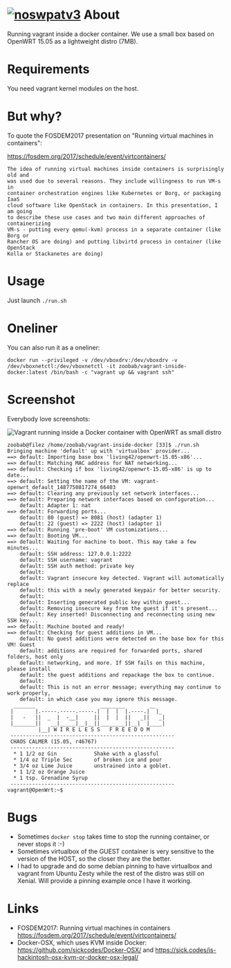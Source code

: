 [![noswpatv3](http://zoobab.wdfiles.com/local--files/start/noupcv3.jpg)](https://ffii.org/donate-now-to-save-europe-from-software-patents-says-ffii/)
About
=====

Running vagrant inside a docker container. We use a small box based on OpenWRT 15.05 as a lightweight distro (7MB).

Requirements
============

You need vagrant kernel modules on the host.

But why?
========

To quote the FOSDEM2017 presentation on "Running virtual machines in containers":

https://fosdem.org/2017/schedule/event/virtcontainers/

```
The idea of running virtual machines inside containers is surprisingly old and
was used due to several reasons. They include willingness to run VM-s in
container orchestration engines like Kubernetes or Borg, or packaging IaaS
cloud software like OpenStack in containers. In this presentation, I am going
to describe these use cases and two main different approaches of containerizing
VM-s - putting every qemu(-kvm) process in a separate container (like Borg or
Rancher OS are doing) and putting libvirtd process in container (like OpenStack
Kolla or Stackanetes are doing)
```

Usage
=====

Just launch ```./run.sh```

Oneliner
========

You can also run it as a oneliner:

```
docker run --privileged -v /dev/vboxdrv:/dev/vboxdrv -v /dev/vboxnetctl:/dev/vboxnetctl -it zoobab/vagrant-inside-docker:latest /bin/bash -c "vagrant up && vagrant ssh"
```

Screenshot
==========

Everybody love screenshots:

![Vagrant running inside a Docker container with OpenWRT as small distro ](https://raw.githubusercontent.com/zoobab/vagrant-inside-docker/master/vagrant-inside-docker-openwrt.png)


```
zoobab@filez /home/zoobab/vagrant-inside-docker [33]$ ./run.sh 
Bringing machine 'default' up with 'virtualbox' provider...
==> default: Importing base box 'living42/openwrt-15.05-x86'...
==> default: Matching MAC address for NAT networking...
==> default: Checking if box 'living42/openwrt-15.05-x86' is up to date...
==> default: Setting the name of the VM: vagrant-openwrt_default_1487750817274_66403
==> default: Clearing any previously set network interfaces...
==> default: Preparing network interfaces based on configuration...
    default: Adapter 1: nat
==> default: Forwarding ports...
    default: 80 (guest) => 8081 (host) (adapter 1)
    default: 22 (guest) => 2222 (host) (adapter 1)
==> default: Running 'pre-boot' VM customizations...
==> default: Booting VM...
==> default: Waiting for machine to boot. This may take a few minutes...
    default: SSH address: 127.0.0.1:2222
    default: SSH username: vagrant
    default: SSH auth method: private key
    default: 
    default: Vagrant insecure key detected. Vagrant will automatically replace
    default: this with a newly generated keypair for better security.
    default: 
    default: Inserting generated public key within guest...
    default: Removing insecure key from the guest if it's present...
    default: Key inserted! Disconnecting and reconnecting using new SSH key...
==> default: Machine booted and ready!
==> default: Checking for guest additions in VM...
    default: No guest additions were detected on the base box for this VM! Guest
    default: additions are required for forwarded ports, shared folders, host only
    default: networking, and more. If SSH fails on this machine, please install
    default: the guest additions and repackage the box to continue.
    default: 
    default: This is not an error message; everything may continue to work properly,
    default: in which case you may ignore this message.
  _______                     ________        __
 |       |.-----.-----.-----.|  |  |  |.----.|  |_
 |   -   ||  _  |  -__|     ||  |  |  ||   _||   _|
 |_______||   __|_____|__|__||________||__|  |____|
          |__| W I R E L E S S   F R E E D O M
 -----------------------------------------------------
 CHAOS CALMER (15.05, r46767)
 -----------------------------------------------------
  * 1 1/2 oz Gin            Shake with a glassful
  * 1/4 oz Triple Sec       of broken ice and pour
  * 3/4 oz Lime Juice       unstrained into a goblet.
  * 1 1/2 oz Orange Juice
  * 1 tsp. Grenadine Syrup
 -----------------------------------------------------
vagrant@OpenWrt:~$ 

```

Bugs
====

* Sometimes ```docker stop``` takes time to stop the running container, or never stops it :-)
* Sometimes virtualbox of the GUEST container is very sensitive to the version
of the HOST, so the closer they are the better.
* I had to upgrade and do some debian pinning to have virtualbox and vagrant
from Ubuntu Zesty while the rest of the distro was still on Xenial. Will
provide a pinning example once I have it working.



Links
=====

* FOSDEM2017: Running virtual machines in containers https://fosdem.org/2017/schedule/event/virtcontainers/
* Docker-OSX, which uses KVM inside Docker: https://github.com/sickcodes/Docker-OSX/ and https://sick.codes/is-hackintosh-osx-kvm-or-docker-osx-legal/

